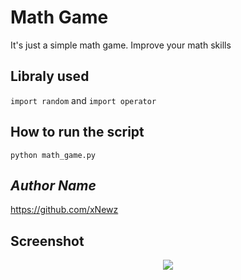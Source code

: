 # Math Game
It's just a simple math game. Improve your math skills

## Libraly used
`import random` and `import operator`

## How to run the script
`python math_game.py`

## *Author Name*
https://github.com/xNewz

## Screenshot
<div align="center"><img src="https://github.com/xNewz/python-mini-projects/blob/master/projects/Math%20Game/img.gif"></div>
